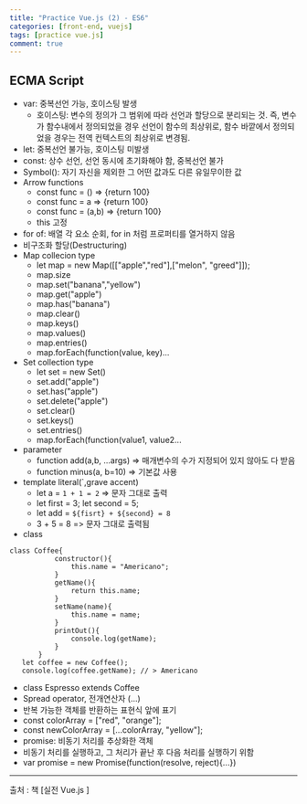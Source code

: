 ```yaml
---
title: "Practice Vue.js (2) - ES6"
categories: [front-end, vuejs]
tags: [practice vue.js]
comment: true
---
```


## ECMA Script

- var: 중복선언 가능, 호이스팅 발생
  - 호이스팅: 변수의 정의가 그 범위에 따라 선언과 할당으로 분리되는 것. 즉, 변수가 함수내에서 정의되었을 경우 선언이 함수의 최상위로, 함수 바깥에서 정의되었을 경우는 전역 컨텍스트의
    최상위로 변경됨.
- let: 중복선언 불가능, 호이스팅 미발생
- const: 상수 선언, 선언 동시에 초기화해야 함, 중복선언 불가
- Symbol(): 자기 자신을 제외한 그 어떤 값과도 다른 유일무이한 값
- Arrow functions
  - const func = () => {return 100}
  - const func = a => {return 100}
  - const func = (a,b) => {return 100}
  - this 고정
- for of: 배열 각 요소 순회, for in 처럼 프로퍼티를 열거하지 않음
- 비구조화 할당(Destructuring)
- Map collecion type
  - let map = new Map([["apple","red"],["melon", "greed"]]);
  - map.size
  - map.set("banana","yellow")
  - map.get("apple")
  - map.has("banana")
  - map.clear()
  - map.keys()
  - map.values()
  - map.entries()
  - map.forEach(function(value, key)...
- Set collection type
  - let set = new Set()
  - set.add("apple")
  - set.has("apple")
  - set.delete("apple")
  - set.clear()
  - set.keys()
  - set.entries()
  - map.forEach(function(value1, value2...
- parameter
  - function add(a,b, ...args) => 매개변수의 수가 지정되어 있지 않아도 다 받음
  - function minus(a, b=10) => 기본값 사용
- template literal(`,grave accent)
  - let a = `1 + 1 = 2` => 문자 그대로 출력
  - let first = 3; let second = 5;
  - let add = `${fisrt} + ${second} = 8`
  - 3 + 5 = 8 => 문자 그대로 출력됨
- class

```
class Coffee{
           constructor(){
               this.name = "Americano";
           }
           getName(){
               return this.name;
           }
           setName(name){
               this.name = name;
           }
           printOut(){
               console.log(getName);
           }
       }
   let coffee = new Coffee();
   console.log(coffee.getName); // > Americano
```

- class Espresso extends Coffee
- Spread operator, 전개연산자 (...)
- 반복 가능한 객체를 반환하는 표현식 앞에 표기
- const colorArray = ["red", "orange"];
- const newColorArray = [...colorArray, "yellow"];
- promise: 비동기 처리를 추상화한 객체
- 비동기 처리를 실행하고, 그 처리가 끝난 후 다음 처리를 실행하기 위함
- var promise = new Promise(function(resolve, reject){...})

---

출처 : 책 [실전 Vue.js ]
